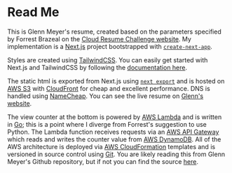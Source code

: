 # Read Me

This is Glenn Meyer's resume, created based on the parameters specified by Forrest Brazeal on the [Cloud Resume Challenge website](https://cloudresumechallenge.dev/docs/the-challenge/aws/). My implementation is a [Next.js](https://nextjs.org/) project bootstrapped with [`create-next-app`](https://github.com/vercel/next.js/tree/canary/packages/create-next-app).

Styles are created using [TailwindCSS](https://tailwindcss.com/). You can easily get started with Next.js and TailwindCSS by following the [documentation here](https://tailwindcss.com/docs/guides/nextjs).

The static html is exported from Next.js using [`next export`](https://nextjs.org/docs/advanced-features/static-html-export) and is hosted on [AWS S3](https://aws.amazon.com/s3/) with [CloudFront](https://aws.amazon.com/cloudfront/) for cheap and excellent performance. DNS is handled using [NameCheap](https://www.namecheap.com/). You can see the live resume on [Glenn's website](https://resume.glennmeyer.dev).

The view counter at the bottom is powered by [AWS Lambda](https://aws.amazon.com/lambda/) and is written in [Go](https://go.dev/); this is a point where I diverge from Forrest's suggestion to use Python. The Lambda function receives requests via an [AWS API Gateway](https://aws.amazon.com/api-gateway/) which reads and writes the counter value from [AWS DynamoDB](https://aws.amazon.com/dynamodb/). All of the AWS architecture is deployed via [AWS CloudFormation](https://aws.amazon.com/cloudformation/) templates and is versioned in source control using [Git](https://git-scm.com/). You are likely reading this from Glenn Meyer's Github repository, but if not you can find the source [here](https://github.com/grossmeyer/resume).
